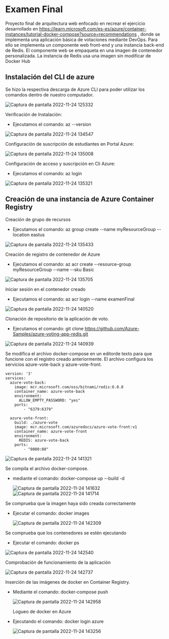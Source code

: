 # Examen Final
Proyecto final de arquitectura web enfocado en recrear el ejercicio desarrollado en https://learn.microsoft.com/es-es/azure/container-instances/tutorial-docker-compose?source=recommendations , donde se implementa una aplicación  básica de votaciones mediante DevOps. Para ello se  implementa un componente web front-end y una instancia back-end de Redis. El componente web se empaqueta en una imagen de contenedor personalizada. La instancia de Redis usa una imagen sin modificar de Docker Hub
## Instalación del CLI de azure
Se hizo la respectiva descarga de Azure CLI para poder utilizar los comandos dentro de nuestro computador.

![Captura de pantalla 2022-11-24 125332](https://user-images.githubusercontent.com/88751751/203849324-5f3f7876-291b-4791-a099-b847080cf416.png)

Verificación de Instalación:

* Ejecutamos el comando: az --version

![Captura de pantalla 2022-11-24 134547](https://user-images.githubusercontent.com/88751751/203849755-35d6d330-528c-4adf-84e7-64410d3e13c4.png)

Configuración de suscripción de estudiantes en Portal Azure:

![Captura de pantalla 2022-11-24 135008](https://user-images.githubusercontent.com/88751751/203850174-f764f6ee-9b73-4129-943c-9c432ed4294d.png)

Configuración de acceso y suscripción en Cli Azure:

* Ejecutamos el comando: az login

![Captura de pantalla 2022-11-24 135321](https://user-images.githubusercontent.com/88751751/203850464-8bc913b0-64ac-42de-9c8a-c67fa0c67f5a.png)

## Creación de una instancia de Azure Container Registry

Creación de grupo de recursos

* Ejecutamos el comando: az group create --name myResourceGroup --location eastus

![Captura de pantalla 2022-11-24 135433](https://user-images.githubusercontent.com/88751751/203850616-2703ec9f-653f-4b49-9dca-8351d0af32bc.png)

Creación de registro de contenedor de Azure

* Ejecutamos el comando: az acr create --resource-group myResourceGroup --name <acrName> --sku Basic

![Captura de pantalla 2022-11-24 135705](https://user-images.githubusercontent.com/88751751/203850954-be001fde-2b29-4479-918b-8f7e65086dfd.png)
  
Iniciar sesión en el contenedor creado
  
* Ejecutamos el comando: az acr login --name examenFinal
  
![Captura de pantalla 2022-11-24 140520](https://user-images.githubusercontent.com/88751751/203851646-c2f7caaf-2397-44bf-a0f7-01333f902fb2.png)

Clonación de repositorio de la aplicación de voto.
  
* Ejecutamos el comando: git clone https://github.com/Azure-Samples/azure-voting-app-redis.git
 
![Captura de pantalla 2022-11-24 140939](https://user-images.githubusercontent.com/88751751/203852189-e1def60a-b60a-4300-a6ab-53bedcb3f817.png)

Se modifica el archivo docker-compose en un editorde texto para que funcione con el registro creado anteriormente. El archivo configura los servicios azure-vote-back y azure-vote-front.

```
version: '3'
services:
  azure-vote-back:
    image: mcr.microsoft.com/oss/bitnami/redis:6.0.8
    container_name: azure-vote-back
    environment:
      ALLOW_EMPTY_PASSWORD: "yes"
    ports:
        - "6379:6379"

  azure-vote-front:
    build: ./azure-vote
    image: mcr.microsoft.com/azuredocs/azure-vote-front:v1
    container_name: azure-vote-front
    environment:
      REDIS: azure-vote-back
    ports:
        - "8080:80"
```
  
  ![Captura de pantalla 2022-11-24 141321](https://user-images.githubusercontent.com/88751751/203852557-7921c8a2-08e7-43c3-97df-e107930f4733.png)

Se compila el archivo docker-compose.
  
* mediante el comando: docker-compose up --build -d

  ![Captura de pantalla 2022-11-24 141632](https://user-images.githubusercontent.com/88751751/203852740-e31e1a03-c3e4-4390-be1e-71c860bd548d.png)
![Captura de pantalla 2022-11-24 141714](https://user-images.githubusercontent.com/88751751/203852774-eb57c403-7cdf-4eca-bd5e-7877f930abe4.png)

Se comprueba que la imagen haya sido creada correctamente
  
* Ejecutar el comando: docker images
  
  ![Captura de pantalla 2022-11-24 142309](https://user-images.githubusercontent.com/88751751/203853397-f85eeba3-db28-480e-82cf-8cccd565eff6.png)

 Se comprueba que los contenedores se estén ejecutando
 
  * Ejecutar el comando: docker ps
  
 ![Captura de pantalla 2022-11-24 142540](https://user-images.githubusercontent.com/88751751/203854122-8d4236f3-5111-4fc4-90f7-fe5122842bed.png)

Comprobación de funcionamiento de la aplicación

  ![Captura de pantalla 2022-11-24 142737](https://user-images.githubusercontent.com/88751751/203854236-04210263-f418-4e25-b3da-2e89d0a93e73.png)

  Inserción de las imágenes de docker en Container Registry.
  
* Mediante el comando: docker-compose push
  
  ![Captura de pantalla 2022-11-24 142958](https://user-images.githubusercontent.com/88751751/203854454-2e34d98b-31f8-4249-bb7b-178221a333df.png)

  Logueo de docker en Azure
  
* Ejecutando el comando: docker login azure
  
  ![Captura de pantalla 2022-11-24 143256](https://user-images.githubusercontent.com/88751751/203854671-40d55df0-3c89-4daa-9467-1d8568221458.png)
  
  

  
